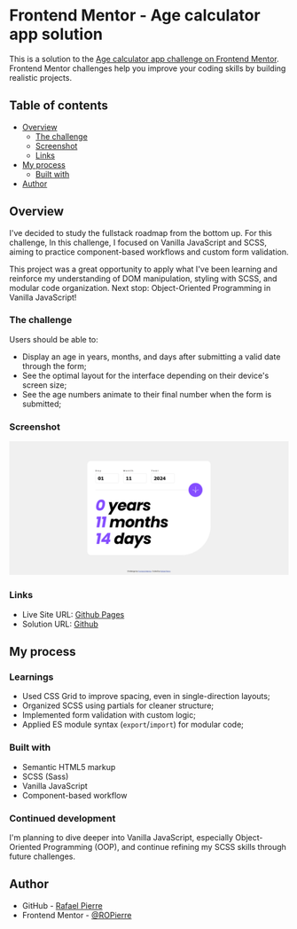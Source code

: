 # Frontend Mentor - Age calculator app solution

This is a solution to the [Age calculator app challenge on Frontend Mentor](https://www.frontendmentor.io/challenges/age-calculator-app-dF9DFFpj-Q). Frontend Mentor challenges help you improve your coding skills by building realistic projects. 

## Table of contents

- [Overview](#overview)
  - [The challenge](#the-challenge)
  - [Screenshot](#screenshot)
  - [Links](#links)
- [My process](#my-process)
  - [Built with](#built-with)
- [Author](#author)

## Overview

I've decided to study the fullstack roadmap from the bottom up. For this challenge, In this challenge, I focused on Vanilla JavaScript and SCSS, aiming to practice component-based workflows and custom form validation.

This project was a great opportunity to apply what I've been learning and reinforce my understanding of DOM manipulation, styling with SCSS, and modular code organization. Next stop: Object-Oriented Programming in Vanilla JavaScript!

### The challenge

Users should be able to:

- Display an age in years, months, and days after submitting a valid date through the form;
- See the optimal layout for the interface depending on their device's screen size;
- See the age numbers animate to their final number when the form is submitted;

### Screenshot

![](./src/assets/screenshot.png)

### Links

- Live Site URL: [Github Pages](https://ropierre.github.io/frontend-mentor_Recipe-page/)
- Solution URL: [Github](https://ropierre.github.io/frontend-mentor_Age-calculator/)

## My process

### Learnings

- Used CSS Grid to improve spacing, even in single-direction layouts;
- Organized SCSS using partials for cleaner structure;
- Implemented form validation with custom logic;
- Applied ES module syntax (`export`/`import`) for modular code;

### Built with

- Semantic HTML5 markup
- SCSS (Sass)
- Vanilla JavaScript
- Component-based workflow

### Continued development

I'm planning to dive deeper into Vanilla JavaScript, especially Object-Oriented Programming (OOP), and continue refining my SCSS skills through future challenges.

## Author

- GitHub - [Rafael Pierre](https://github.com/ROPierre)
- Frontend Mentor - [@ROPierre](https://www.frontendmentor.io/profile/ROPierre)